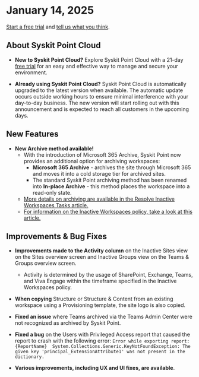 ﻿---
description: This article lists improvements and bug fixes in the Syskit Point Cloud version 2025.1.76.11
---

# January 14, 2025

[Start a free trial](https://www.syskit.com/products/point/free-trial/) and [tell us what you think](https://www.syskit.com/company/contact-us/).

## About Syskit Point Cloud

* **New to Syskit Point Cloud?** Explore Syskit Point Cloud with a 21-day [free trial](https://www.syskit.com/products/point/free-trial/) for an easy and effective way to manage and secure your environment.

* **Already using Syskit Point Cloud?** Syskit Point Cloud is automatically upgraded to the latest version when available. The automatic update occurs outside working hours to ensure minimal interference with your day-to-day business. The new version will start rolling out with this announcement and is expected to reach all customers in the upcoming days.

## New Features

* **New Archive method available!**
  * With the introduction of Microsoft 365 Archive, Syskit Point now provides an additional option for archiving workspaces:
    * **Microsoft 365 Archive** - archives the site through Microsoft 365 and moves it into a cold storage tier for archived sites. 
    * The standard Syskit Point archiving method has been renamed into **In-place Archive** - this method places the workspace into a read-only state.
  * [More details on archiving are available in the Resolve Inactive Workspaces Tasks article.](../../point-collaborators/resolve-governance-tasks/inactive-workspaces.md)
  * [For information on the Inactive Workspaces policy, take a look at this article.](../../governance-and-automation/automated-workflows/inactive-workspaces-admin.md)


## Improvements & Bug Fixes

* **Improvements made to the Activity column** on the Inactive Sites view on the Sites overview screen and Inactive Groups view on the Teams & Groups overview screen. 
  * Activity is determined by the usage of SharePoint, Exchange, Teams, and Viva Engage within the timeframe specified in the Inactive Workspaces policy. 

* **When copying** Structure or Structure & Content from an existing workspace using a Provisioning template, the site logo is also copied. 

* **Fixed an issue** where Teams archived via the Teams Admin Center were not recognized as archived by Syskit Point.

* **Fixed a bug** on the Users with Privileged Access report that caused the report to crash with the following error: `Error while exporting report: {ReportName} 
System.Collections.Generic.KeyNotFoundException: The given key 'principal_ExtensionAttribute1' was not present in the dictionary.`

* **Various improvements, including UX and UI fixes, are available**.